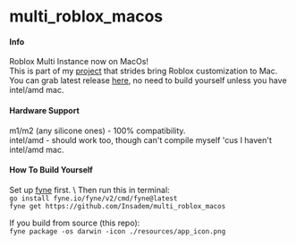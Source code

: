 # multi_roblox_macos

#### Info
Roblox Multi Instance now on MacOs! \
This is part of my [project](https://github.com/users/Insadem/projects/2) that strides bring Roblox customization to Mac. \
You can grab latest release [here](), no need to build yourself unless you have intel/amd mac.

#### Hardware Support
m1/m2 (any silicone ones) - 100% compatibility. \
intel/amd - should work too, though can't compile myself 'cus I haven't intel/amd mac.

#### How To Build Yourself
Set up [fyne](https://docs.fyne.io/started/) first. \ 
Then run this in terminal: \
`go install fyne.io/fyne/v2/cmd/fyne@latest` \
`fyne get https://github.com/Insadem/multi_roblox_macos`

If you build from source (this repo): \
`fyne package -os darwin -icon ./resources/app_icon.png`